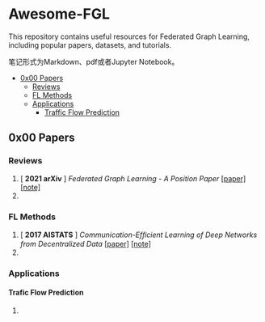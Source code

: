 # Awesome-FGL
This repository contains useful resources for Federated Graph Learning, including popular papers, datasets, and tutorials.

笔记形式为Markdown、pdf或者Jupyter Notebook。

- [0x00 Papers](#0x00-papers)
  - [Reviews](#reviews)
  - [FL Methods](#fl-methods)
  - [Applications](#applications)
    - [Traffic Flow Prediction](#traffic-flow-prediction)
 
## 0x00 Papers

### Reviews

1. [ **2021 arXiv** ] _Federated Graph Learning - A Position Paper_ [[paper]](https://arxiv.org/pdf/2105.11099.pdf) [[note]](https://github.com/sicheng0118/Awesome-FGL/blob/main/Notes/2021-arXiv-Position_Paper_on_FGL.md)
2. 

### FL Methods

1. [ **2017 AISTATS** ] _Communication-Efﬁcient Learning of Deep Networks from Decentralized Data_ [[paper]](http://proceedings.mlr.press/v54/mcmahan17a/mcmahan17a.pdf) [[note]](https://github.com/sicheng0118/Awesome-FGL/blob/main/Notes/2017-AISTATS-FedAvg.md)
2. 
### Applications

#### Trafic Flow Prediction

1. 
